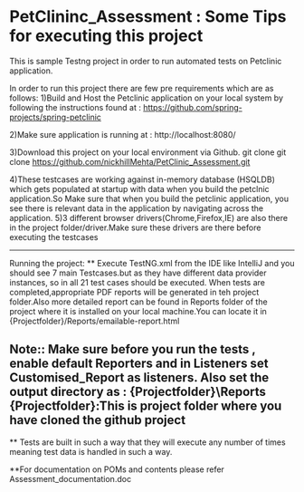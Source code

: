 # PetClininc_Assessment : Some Tips for executing this project
This is sample Testng project in order to run automated tests on Petclinic application.

In order to run this project there are few pre requirements which are as follows:
1)Build and Host the Petclinic application on your local system by following the instructions found at :
https://github.com/spring-projects/spring-petclinic

2)Make sure application is running at : http://localhost:8080/

3)Download this project on your local environment via Github.
git clone git clone https://github.com/nickhillMehta/PetClinic_Assessment.git

4)These testcases are working against in-memory database (HSQLDB) which gets populated at startup with data when you build the petclnic  application.So Make sure that when you build the petclinic application, you see there is relevant data in the application by navigating across the application.
5)3 different browser drivers(Chrome,Firefox,IE) are also there in the project folder/driver.Make sure these drivers are there before executing the testcases

----------------------------------------------------------------------------------------------------------------------------------------------
Running the project:
** Execute TestNG.xml from the IDE like IntelliJ and you should see 7 main Testcases.but as they have different data provider instances, so in all 21 test cases should be executed.
When tests are completed,appropriate PDF reports will be generated in teh project folder.Also more detailed report can be found in Reports folder of the project where it is installed on your local machine.You can locate it in  {Projectfolder}/Reports/emailable-report.html

Note:: Make sure before you run the tests , enable default Reporters and in Listeners set Customised_Report as listeners.
Also set the output directory as : {Projectfolder}\Reports
{Projectfolder}:This is project folder where you have cloned the github project
----------------------------------------------------------------------------------------------------------------------------------------------
** Tests are built in such a way that they will execute any number of times meaning test data is handled in such a way.

**For documentation on POMs and contents please refer Assessment_documentation.doc

